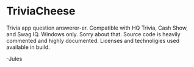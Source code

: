 # TriviaCheese
Trivia app question answerer-er. Compatible with HQ Trivia, Cash Show, and Swag IQ. Windows only. Sorry about that. Source code is heavily commented and highly documented. Licenses and technoligies used available in build.

-Jules
